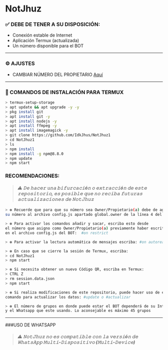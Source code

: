 # NotJhuz


 
### ✅ DEBE DE TENER A SU DISPOSICIÓN: 

*  Conexión estable de Internet
*  Aplicación Termux (actualizada)
*  Un número disponible para el BOT
--------- 

### ⚙️ AJUSTES
- CAMBIAR NÚMERO DEL PROPIETARIO [Aquí](https://github.com/IdkJhus/NotJhuz1/edit/main/config.js)
--------- 

### 📎 COMANDOS DE INSTALACIÓN PARA TERMUX
```bash
> termux-setup-storage
> apt update && apt upgrade -y -y
> pkg install git 
> apt install git -y
> apt install nodejs -y
> apt install ffmpeg -y
> apt install imagemagick -y
> git clone https://github.com/IdkJhus/NotJhuz1
> cd NotJhuz1
> ls
> npm install
> npm install -g npm@8.8.0
> npm update
> npm start
```

### RECOMENDACIONES:
> #### *⚠️ 𝙳𝚎 𝚑𝚊𝚌𝚎𝚛 𝚞𝚗𝚊 𝚋𝚒𝚏𝚞𝚛𝚌𝚊𝚌𝚒ó𝚗 𝚘 𝚎𝚡𝚝𝚛𝚊𝚌𝚌𝚒ó𝚗 𝚍𝚎 𝚎𝚜𝚝𝚎 𝚛𝚎𝚙𝚘𝚜𝚒𝚝𝚘𝚛𝚒𝚘, 𝚎𝚜 𝚙𝚘𝚜𝚒𝚋𝚕𝚎 𝚚𝚞𝚎 𝚗𝚘 𝚛𝚎𝚌𝚒𝚋𝚊 𝚏𝚞𝚝𝚞𝚛𝚊𝚜 𝚊𝚌𝚝𝚞𝚊𝚕𝚒𝚣𝚊𝚌𝚒𝚘𝚗𝚎𝚜 𝚍𝚎 𝙽𝚘𝚝𝙹𝚑𝚞𝚣*

```bash
> ❇️ Recuerde que para que su número sea Owner/Propietario(a) debe de agregar
su número al archivo config.js apartado global.owner de la línea 4 del BOT

> ❇️ Para activar los comandos añadir y sacar, escriba esto desde
el número que asigno como Owner/Propietario(a) previamente haber escrito su número 
en el archivo config.js del BOT:  #on restrict

> ❇️ Para activar la lectura automática de mensajes escriba: #on autoread

> ❇️ En caso que se cierre la sesión de Termux, escriba:
> cd NotJhuz1
> npm start

> ❇️ Si necesita obtener un nuevo Código QR, escriba en Termux:
> CTRL Z
> rm session.data.json
> npm start

> ❇️ Si realiza modificaciones de este repositorio, puede hacer uso de este
comando para actualizar los datos: #update o #actualizar 

> ❇️ El número de grupos en donde puede estar el BOT dependerá de su Internet 
y el Whatsapp que este usando. Lo aconsejable es máximo 45 grupos 
```
--------- 
###USO DE WHATSAPP
> #### *⚠️ 𝙽𝚘𝚝𝙹𝚑𝚞𝚣 𝚗𝚘 𝚎𝚜 𝚌𝚘𝚖𝚙𝚊𝚝𝚒𝚋𝚕𝚎 𝚌𝚘𝚗 𝚕𝚊 𝚟𝚎𝚛𝚜𝚒ó𝚗 𝚍𝚎 𝚆𝚑𝚊𝚝𝚜𝙰𝚙𝚙 𝙼𝚞𝚕𝚝𝚒-𝙳𝚒𝚜𝚙𝚘𝚜𝚒𝚝𝚒𝚟𝚘 (𝙼𝚞𝚕𝚝𝚒-𝙳𝚎𝚟𝚒𝚌𝚎)*

